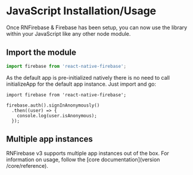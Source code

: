 # JavaScript Installation/Usage

Once RNFirebase & Firebase has been setup, you can now use the library within your JavaScript like any other node module.

## Import the module

```javascript
import firebase from 'react-native-firebase';
```

As the default app is pre-initialized natively there is no need to call initializeApp for the default app instance. Just import and go:

```
import firebase from 'react-native-firebase';

firebase.auth().signInAnonymously()
  .then((user) => {
    console.log(user.isAnonymous);
  });
```

## Multiple app instances

RNFirebase v3 supports multiple app instances out of the box. For information on usage, follow the [core documentation](version /core/reference).
